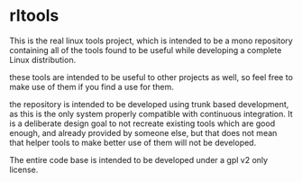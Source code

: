 # rltools

This is the real linux tools project, which is intended to be a mono repository containing all of the tools found to be useful while developing a complete Linux distribution.

these tools are intended to be useful to other projects as well, so feel free to make use of them if you find a use for them.

the repository is intended to be developed using trunk based development, as this is the only system properly compatible with continuous integration. It is a deliberate design goal to not recreate existing tools which are good enough, and already provided by someone else, but that does not mean that helper tools to make better use of them will not be developed.

The entire code base is intended to be developed under a gpl v2 only license.

